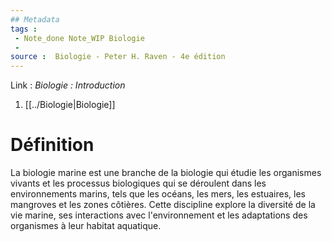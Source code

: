 ```yaml
---
## Metadata
tags : 
 - Note_done Note_WIP Biologie
 - 
source :  Biologie - Peter H. Raven - 4e édition
---
```


Link :
_Biologie : Introduction_
1. [[../Biologie|Biologie]]

# Définition
La biologie marine est une branche de la biologie qui étudie les organismes vivants et les processus biologiques qui se déroulent dans les environnements marins, tels que les océans, les mers, les estuaires, les mangroves et les zones côtières. Cette discipline explore la diversité de la vie marine, ses interactions avec l'environnement et les adaptations des organismes à leur habitat aquatique.